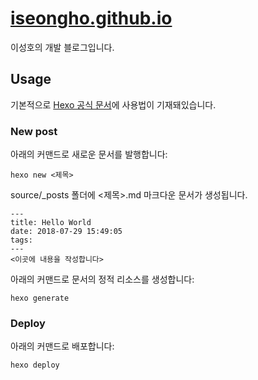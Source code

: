 # [iseongho.github.io](https://iseongho.github.io)

이성호의 개발 블로그입니다.


## Usage

기본적으로 [Hexo 공식 문서](https://hexo.io/ko/docs/)에 사용법이 기재돼있습니다.


### New post

아래의 커맨드로 새로운 문서를 발행합니다:
```
hexo new <제목>
```

source/_posts 폴더에 <제목>.md 마크다운 문서가 생성됩니다.

```
---
title: Hello World
date: 2018-07-29 15:49:05
tags:
---
<이곳에 내용을 작성합니다>
```

아래의 커맨드로 문서의 정적 리소스를 생성합니다:
```
hexo generate
```

### Deploy

아래의 커맨드로 배포합니다:
```
hexo deploy
```
